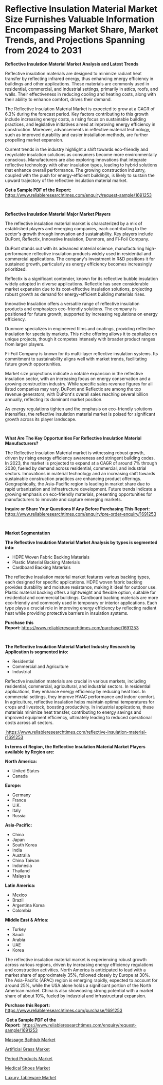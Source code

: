 <p><h1>Reflective Insulation Material Market Size Furnishes Valuable Information Encompassing Market Share, Market Trends, and Projections Spanning from 2024 to 2031</h1></p><p><strong>Reflective Insulation Material Market Analysis and Latest Trends</strong></p>
<p><p>Reflective insulation materials are designed to minimize radiant heat transfer by reflecting infrared energy, thus enhancing energy efficiency in buildings and other applications. These materials are commonly used in residential, commercial, and industrial settings, primarily in attics, roofs, and walls. Their effectiveness in reducing cooling and heating costs, along with their ability to enhance comfort, drives their demand.</p><p>The Reflective Insulation Material Market is expected to grow at a CAGR of 6.3% during the forecast period. Key factors contributing to this growth include increasing energy costs, a rising focus on sustainable building practices, and legislative initiatives aimed at improving energy efficiency in construction. Moreover, advancements in reflective material technology, such as improved durability and easier installation methods, are further propelling market expansion.</p><p>Current trends in the industry highlight a shift towards eco-friendly and recyclable insulation solutions as consumers become more environmentally conscious. Manufacturers are also exploring innovations that integrate reflective technology with other insulation types, leading to hybrid solutions that enhance overall performance. The growing construction industry, coupled with the push for energy-efficient buildings, is likely to sustain the upward trajectory of the reflective insulation material market.</p></p>
<p><strong>Get a Sample PDF of the Report:&nbsp;</strong> <a href="https://www.reliableresearchtimes.com/enquiry/request-sample/1691253?utm_campaign=1739&utm_medium=2&utm_source=Github&utm_content=ia&utm_term=17102024&utm_id=reflective-insulation-material">https://www.reliableresearchtimes.com/enquiry/request-sample/1691253</a></p>
<p>&nbsp;</p>
<p><strong>Reflective Insulation Material Major Market Players</strong></p>
<p><p>The reflective insulation material market is characterized by a mix of established players and emerging companies, each contributing to the sector's growth through innovation and sustainability. Key players include DuPont, Reflectix, Innovative Insulation, Dunmore, and Fi-Foil Company.</p><p>DuPont stands out with its advanced material science, manufacturing high-performance reflective insulation products widely used in residential and commercial applications. The company's investment in R&D positions it for sustained growth, particularly as energy efficiency becomes increasingly prioritized.</p><p>Reflectix is a significant contender, known for its reflective bubble insulation widely adopted in diverse applications. Reflectix has seen considerable market expansion due to its cost-effective insulation solutions, projecting robust growth as demand for energy-efficient building materials rises.</p><p>Innovative Insulation offers a versatile range of reflective insulation products and emphasizes eco-friendly solutions. The company is positioned for future growth, supported by increasing regulations on energy efficiency.</p><p>Dunmore specializes in engineered films and coatings, providing reflective insulation for specialty markets. This niche offering allows it to capitalize on unique projects, though it competes intensely with broader product ranges from larger players.</p><p>Fi-Foil Company is known for its multi-layer reflective insulation systems. Its commitment to sustainability aligns well with market trends, facilitating future growth opportunities.</p><p>Market size projections indicate a notable expansion in the reflective insulation sector, with an increasing focus on energy conservation and a growing construction industry. While specific sales revenue figures for all listed companies may vary, DuPont and Reflectix are among the top revenue generators, with DuPont's overall sales reaching several billion annually, reflecting its dominant market position.</p><p>As energy regulations tighten and the emphasis on eco-friendly solutions intensifies, the reflective insulation material market is poised for significant growth across its player landscape.</p></p>
<p>&nbsp;</p>
<p><strong>What Are The Key Opportunities For Reflective Insulation Material Manufacturers?</strong></p>
<p><p>The Reflective Insulation Material market is witnessing robust growth, driven by rising energy efficiency awareness and stringent building codes. In 2023, the market is projected to expand at a CAGR of around 7% through 2030, fueled by demand across residential, commercial, and industrial sectors. Innovations in material technology and an increasing shift towards sustainable construction practices are enhancing product offerings. Geographically, the Asia-Pacific region is leading in market share due to rapid urbanization and infrastructure development. Future trends indicate a growing emphasis on eco-friendly materials, presenting opportunities for manufacturers to innovate and capture emerging markets.</p></p>
<p><strong>Inquire or Share Your Questions If Any Before Purchasing This Report:</strong> <a href="https://www.reliableresearchtimes.com/enquiry/pre-order-enquiry/1691253?utm_campaign=1739&utm_medium=2&utm_source=Github&utm_content=ia&utm_term=17102024&utm_id=reflective-insulation-material">https://www.reliableresearchtimes.com/enquiry/pre-order-enquiry/1691253</a></p>
<p>&nbsp;</p>
<p><strong>Market Segmentation</strong></p>
<p><strong>The Reflective Insulation Material Market Analysis by types is segmented into:</strong></p>
<p><ul><li>HDPE Woven Fabric Backing Materials</li><li>Plastic Material Backing Materials</li><li>Cardboard Backing Materials</li></ul></p>
<p><p>The reflective insulation material market features various backing types, each designed for specific applications. HDPE woven fabric backing provides durability and moisture resistance, making it ideal for outdoor use. Plastic material backing offers a lightweight and flexible option, suitable for residential and commercial buildings. Cardboard backing materials are more eco-friendly and commonly used in temporary or interior applications. Each type plays a crucial role in improving energy efficiency by reflecting radiant heat while providing protective barriers in insulation systems.</p></p>
<p><strong>Purchase this Report:&nbsp;</strong><a href="https://www.reliableresearchtimes.com/purchase/1691253?utm_campaign=1739&utm_medium=2&utm_source=Github&utm_content=ia&utm_term=17102024&utm_id=reflective-insulation-material">https://www.reliableresearchtimes.com/purchase/1691253</a></p>
<p>&nbsp;</p>
<p><strong>The Reflective Insulation Material Market Industry Research by Application is segmented into:</strong></p>
<p><ul><li>Residential</li><li>Commercial and Agriculture</li><li>Industrial</li></ul></p>
<p><p>Reflective insulation materials are crucial in various markets, including residential, commercial, agricultural, and industrial sectors. In residential applications, they enhance energy efficiency by reducing heat loss. In commercial settings, they improve HVAC performance and indoor comfort. In agriculture, reflective insulation helps maintain optimal temperatures for crops and livestock, boosting productivity. In industrial applications, these materials minimize heat transfer, contributing to energy savings and improved equipment efficiency, ultimately leading to reduced operational costs across all sectors.</p></p>
<p><a href="https://www.reliableresearchtimes.com/reflective-insulation-material-r1691253?utm_campaign=1739&utm_medium=2&utm_source=Github&utm_content=ia&utm_term=17102024&utm_id=reflective-insulation-material">&nbsp;https://www.reliableresearchtimes.com/reflective-insulation-material-r1691253</a></p>
<p><strong>In terms of Region, the Reflective Insulation Material Market Players available by Region are:</strong></p>
<p>
    <p> <strong> North America: </strong>
        <ul>
            <li>United States</li>
            <li>Canada</li>
        </ul>
        </p> 
    <p> <strong> Europe: </strong>
        <ul>
            <li>Germany</li>
            <li>France</li>
            <li>U.K.</li>
            <li>Italy</li>
            <li>Russia</li>
        </ul>
        </p> 
    <p> <strong> Asia-Pacific: </strong>
        <ul>
            <li>China</li>
            <li>Japan</li>
            <li>South Korea</li>
            <li>India</li>
            <li>Australia</li>
            <li>China Taiwan</li>
            <li>Indonesia</li>
            <li>Thailand</li>
            <li>Malaysia</li>
        </ul>
        </p> 
    <p> <strong> Latin America: </strong>
        <ul>
            <li>Mexico</li>
            <li>Brazil</li>
            <li>Argentina Korea</li>
            <li>Colombia</li>
        </ul>
        </p> 
    <p> <strong> Middle East & Africa: </strong>
        <ul>
            <li>Turkey</li>
            <li>Saudi</li>
            <li>Arabia</li>
            <li>UAE</li>
            <li>Korea</li>
        </ul>
    </p>
    </p>
<p><p>The reflective insulation material market is experiencing robust growth across various regions, driven by increasing energy efficiency regulations and construction activities. North America is anticipated to lead with a market share of approximately 35%, followed closely by Europe at 30%. The Asia-Pacific (APAC) region is emerging rapidly, expected to account for around 25%, while the USA alone holds a significant portion of the North American market. China is also showcasing strong potential with a market share of about 10%, fueled by industrial and infrastructural expansion.</p></p>
<p><strong>Purchase this Report: </strong><a href="https://www.reliableresearchtimes.com/purchase/1691253?utm_campaign=1739&utm_medium=2&utm_source=Github&utm_content=ia&utm_term=17102024&utm_id=reflective-insulation-material">https://www.reliableresearchtimes.com/purchase/1691253</a></p>
<p>&nbsp;<strong>Get a Sample PDF of the Report:&nbsp;&nbsp;</strong><a href="https://www.reliableresearchtimes.com/enquiry/request-sample/1691253?utm_campaign=1739&utm_medium=2&utm_source=Github&utm_content=ia&utm_term=17102024&utm_id=reflective-insulation-material">https://www.reliableresearchtimes.com/enquiry/request-sample/1691253</a></p>
<p><strong></strong></p>
<p><p><a href="https://www.linkedin.com/pulse/massage-bathtub-market-size-share-analysis-growth-trends-tqycf?utm_campaign=1739&utm_medium=2&utm_source=Github&utm_content=ia&utm_term=17102024&utm_id=reflective-insulation-material">Massage Bathtub Market</a></p><p><a href="https://www.linkedin.com/pulse/artificial-grass-market-opportunities-emerging-global-pvd4f?utm_campaign=1739&utm_medium=2&utm_source=Github&utm_content=ia&utm_term=17102024&utm_id=reflective-insulation-material">Artificial Grass Market</a></p><p><a href="https://www.linkedin.com/pulse/market-dynamics-future-trends-global-period-products-sector-forecasted-yqvef?utm_campaign=1739&utm_medium=2&utm_source=Github&utm_content=ia&utm_term=17102024&utm_id=reflective-insulation-material">Period Products Market</a></p><p><a href="https://www.linkedin.com/pulse/surfing-medical-shoes-wave-riding-market-currents-2031-algocracy-cadxc?utm_campaign=1739&utm_medium=2&utm_source=Github&utm_content=ia&utm_term=17102024&utm_id=reflective-insulation-material">Medical Shoes Market</a></p><p><a href="https://www.linkedin.com/pulse/pioneering-growth-analyzing-global-luxury-tableware-market-dynamics-as4mf?utm_campaign=1739&utm_medium=2&utm_source=Github&utm_content=ia&utm_term=17102024&utm_id=reflective-insulation-material">Luxury Tableware Market</a></p></p>